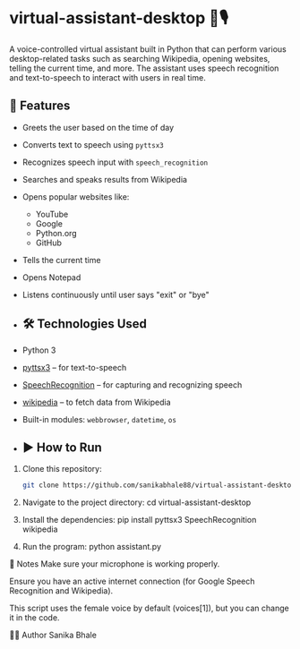 # virtual-assistant-desktop 🧠🎙️
A voice-controlled virtual assistant built in Python that can perform various desktop-related tasks such as searching Wikipedia, opening websites, telling the current time, and more. The assistant uses speech recognition and text-to-speech to interact with users in real time.

## 🔧 Features

- Greets the user based on the time of day
- Converts text to speech using `pyttsx3`
- Recognizes speech input with `speech_recognition`
- Searches and speaks results from Wikipedia
- Opens popular websites like:
  - YouTube
  - Google
  - Python.org
  - GitHub
- Tells the current time
- Opens Notepad
- Listens continuously until user says "exit" or "bye"

- ## 🛠️ Technologies Used

- Python 3
- [pyttsx3](https://pypi.org/project/pyttsx3/) – for text-to-speech
- [SpeechRecognition](https://pypi.org/project/SpeechRecognition/) – for capturing and recognizing speech
- [wikipedia](https://pypi.org/project/wikipedia/) – to fetch data from Wikipedia
- Built-in modules: `webbrowser`, `datetime`, `os`

- ## ▶️ How to Run

1. Clone this repository:
   ```bash
   git clone https://github.com/sanikabhale88/virtual-assistant-desktop.git
   
2. Navigate to the project directory:
   cd virtual-assistant-desktop
   
4. Install the dependencies:
   pip install pyttsx3 SpeechRecognition wikipedia
   
6. Run the program:
  python assistant.py

📝 Notes
Make sure your microphone is working properly.

Ensure you have an active internet connection (for Google Speech Recognition and Wikipedia).

This script uses the female voice by default (voices[1]), but you can change it in the code.

👩‍💻 Author
Sanika Bhale
